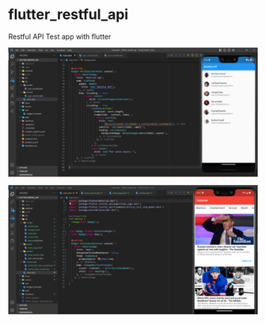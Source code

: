 # flutter_restful_api

Restful API Test app with flutter



![Project image](ProjectImage.png)


![Project image](NewsApp.png)